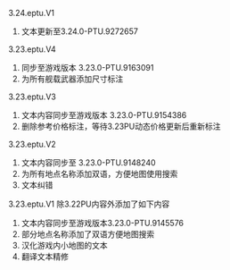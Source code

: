 3.24.eptu.V1
1. 文本更新至3.24.0-PTU.9272657

3.23.eptu.V4
1. 同步至游戏版本 3.23.0-PTU.9163091
2. 为所有舰载武器添加尺寸标注

3.23.eptu.V3
1. 文本内容同步至游戏版本 3.23.0-PTU.9154386
2. 删除参考价格标注，等待3.23PU动态价格更新后重新标注

3.23.eptu.V2
1. 文本内容同步至 3.23.0-PTU.9148240
2. 为所有地点名称添加双语，方便地图使用搜索
3. 文本纠错

3.23.eptu.V1
除3.22PU内容外添加了如下内容

1. 文本内容同步至游戏版本3.23.0-PTU.9145576
2. 部分地点名称添加了双语方便地图搜索
3. 汉化游戏内小地图的文本
4. 翻译文本精修
